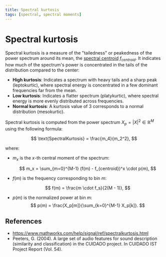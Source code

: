```yaml
---
title: Spectral kurtosis
tags: [spectral, spectral moments]
---
```


# Spectral kurtosis

Spectral kurtosis is a measure of the "tailedness" or peakedness of the power spectrum around its mean, the [spectral centroid](../spectral-centroid/) $f_{centroid}$. It indicates how much of the spectrum's power is concentrated in the tails of the distribution compared to the center:

- **High kurtosis**: Indicates a spectrum with heavy tails and a sharp peak (leptokurtic), where spectral energy is concentrated in a few dominant frequencies far from the mean.
- **Low kurtosis**: Indicates a flatter spectrum (platykurtic), where spectral energy is more evenly distributed across frequencies.
- **Normal kurtosis**: A kurtosis value of 3 corresponds to a normal distribution (mesokurtic).

Spectral kurtosis is computed from the power spectrum $X_p = |X|^2 \in \mathbb{R}^M$ using the following formula:

$$
\text{SpectralKurtosis} = \frac{m_4}{m_2^2},
$$

where:

- $m_x$ is the $x$-th central moment of the spectrum:

  $$
  m_x = \sum_{m=0}^{M-1} (f(m) - f_{centroid})^x \cdot p(m),
  $$

- $f(m)$ is the frequency corresponding to bin $m$:

  $$
  f(m) = \frac{m \cdot f_s}{2(M - 1)},
  $$

- $p(m)$ is the normalized power at bin $m$:
  $$
  p(m) = \frac{X_p[m]}{\sum_{k=0}^{M-1} X_p[k]}.
  $$

## References

- https://www.mathworks.com/help/signal/ref/spectralkurtosis.html
- Peeters, G. (2004). A large set of audio features for sound description (similarity and classification) in the CUIDADO project. In CUIDADO IST Project Report (Vol. 54).
